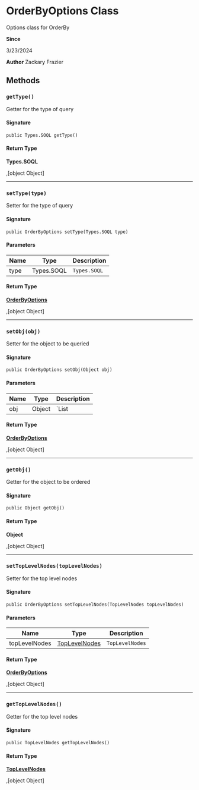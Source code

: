 # OrderByOptions Class

Options class for OrderBy

**Since** 

3/23/2024

**Author** Zackary Frazier

## Methods
### `getType()`

Getter for the type of query

#### Signature
```apex
public Types.SOQL getType()
```

#### Return Type
**Types.SOQL**

,[object Object]

---

### `setType(type)`

Setter for the type of query

#### Signature
```apex
public OrderByOptions setType(Types.SOQL type)
```

#### Parameters
| Name | Type | Description |
|------|------|-------------|
| type | Types.SOQL | `Types.SOQL` |

#### Return Type
**[OrderByOptions](OrderByOptions.md)**

,[object Object]

---

### `setObj(obj)`

Setter for the object to be queried

#### Signature
```apex
public OrderByOptions setObj(Object obj)
```

#### Parameters
| Name | Type | Description |
|------|------|-------------|
| obj | Object | `List<ProtoAggreate> | List<SObject>` |

#### Return Type
**[OrderByOptions](OrderByOptions.md)**

,[object Object]

---

### `getObj()`

Getter for the object to be ordered

#### Signature
```apex
public Object getObj()
```

#### Return Type
**Object**

,[object Object]

---

### `setTopLevelNodes(topLevelNodes)`

Setter for the top level nodes

#### Signature
```apex
public OrderByOptions setTopLevelNodes(TopLevelNodes topLevelNodes)
```

#### Parameters
| Name | Type | Description |
|------|------|-------------|
| topLevelNodes | [TopLevelNodes](TopLevelNodes.md) | `TopLevelNodes` |

#### Return Type
**[OrderByOptions](OrderByOptions.md)**

,[object Object]

---

### `getTopLevelNodes()`

Getter for the top level nodes

#### Signature
```apex
public TopLevelNodes getTopLevelNodes()
```

#### Return Type
**[TopLevelNodes](TopLevelNodes.md)**

,[object Object]